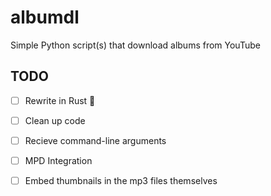 # albumdl

Simple Python script(s) that download albums from YouTube

## TODO

- [ ] Rewrite in Rust :troll:

- [ ] Clean up code

- [ ] Recieve command-line arguments

- [ ] MPD Integration

- [ ] Embed thumbnails in the mp3 files themselves
